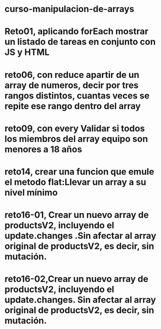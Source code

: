 # curso-manipulacion-de-arrays
# Reto01, aplicando forEach mostrar un listado de tareas en conjunto con JS y HTML
# reto06, con reduce apartir de un array de numeros, decir por tres rangos distintos, cuantas veces se repite ese rango dentro del array
# reto09, con every Validar si todos los miembros del array equipo son menores a 18 años
# reto14, crear una funcion que emule el metodo flat:Llevar un array a su nivel mínimo
# reto16-01, Crear un nuevo array de productsV2, incluyendo el update.changes .Sin afectar al array original de productsV2, es decir, sin mutación.
# reto16-02,Crear un nuevo array de productsV2, incluyendo el update.changes. Sin afectar al array original de productsV2, es decir, sin mutación.
